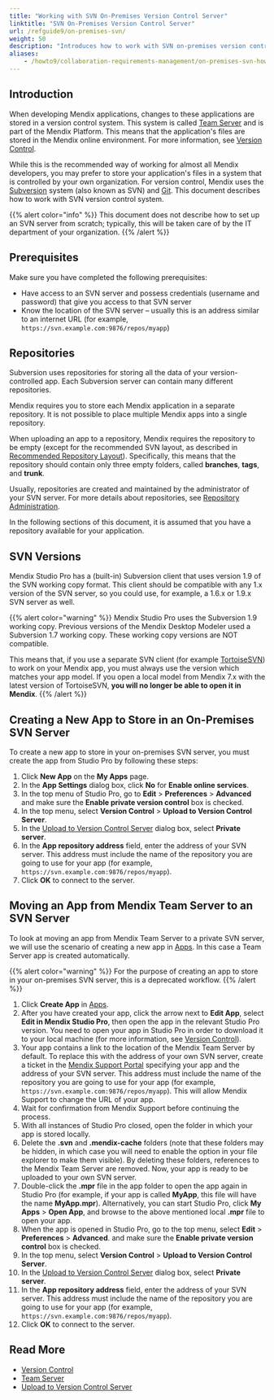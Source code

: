 ```yaml
---
title: "Working with SVN On-Premises Version Control Server"
linktitle: "SVN On-Premises Version Control Server"
url: /refguide9/on-premises-svn/
weight: 50
description: "Introduces how to work with SVN on-premises version control server."
aliases:
    - /howto9/collaboration-requirements-management/on-premises-svn-howto/
---
```


## Introduction

When developing Mendix applications, changes to these applications are stored in a version control system. This system is called [Team Server](/developerportal/general/team-server/) and is part of the Mendix Platform. This means that the application's files are stored in the Mendix online environment. For more information, see [Version Control](/refguide9/version-control/).

While this is the recommended way of working for almost all Mendix developers, you may prefer to store your application's files in a system that is controlled by your own organization. For version control, Mendix uses the [Subversion](https://subversion.apache.org) system (also known as SVN) and [Git](/refguide9/on-premises-git/). This document describes how to work with SVN version control system.

{{% alert color="info" %}}
This document does not describe how to set up an SVN server from scratch; typically, this will be taken care of by the IT department of your organization.
{{% /alert %}}

## Prerequisites

Make sure you have completed the following prerequisites:

* Have access to an SVN server and possess credentials (username and password) that give you access to that SVN server
* Know the location of the SVN server – usually this is an address similar to an internet URL (for example, `https://svn.example.com:9876/repos/myapp`)

## Repositories

Subversion uses repositories for storing all the data of your version-controlled app. Each Subversion server can contain many different repositories.

Mendix requires you to store each Mendix application in a separate repository. It is not possible to place multiple Mendix apps into a single repository.

When uploading an app to a repository, Mendix requires the repository to be empty (except for the recommended SVN layout, as described in [Recommended Repository Layout](https://svnbook.red-bean.com/en/1.7/svn.tour.importing.html#svn.tour.importing.layout)). Specifically, this means that the repository should contain only three empty folders, called **branches**, **tags**, and **trunk**.

Usually, repositories are created and maintained by the administrator of your SVN server. For more details about repositories, see [Repository Administration](https://svnbook.red-bean.com/en/1.7/svn-book.html#svn.reposadmin).

In the following sections of this document, it is assumed that you have a repository available for your application.

## SVN Versions

Mendix Studio Pro has a (built-in) Subversion client that uses version 1.9 of the SVN working copy format. This client should be compatible with any 1.x version of the SVN server, so you could use, for example, a 1.6.x or 1.9.x SVN server as well.

{{% alert color="warning" %}}
Mendix Studio Pro uses the Subversion 1.9 working copy. Previous versions of the Mendix Desktop Modeler used a Subversion 1.7 working copy. These working copy versions are NOT compatible.

This means that, if you use a separate SVN client (for example [TortoiseSVN](https://tortoisesvn.net/)) to work on your Mendix app, you must always use the version which matches your app model. If you open a local model from Mendix 7.x with the latest version of TortoiseSVN, **you will no longer be able to open it in Mendix**.
{{% /alert %}}

## Creating a New App to Store in an On-Premises SVN Server

To create a new app to store in your on-premises SVN server, you must create the app from Studio Pro by following these steps:

1. Click **New App** on the **My Apps** page.
2. In the **App Settings** dialog box, click **No** for **Enable online services**.
3. In the top menu of Studio Pro, go to **Edit** > **Preferences** > **Advanced** and make sure the **Enable private version control** box is checked.
4. In the top menu, select **Version Control** > **Upload to Version Control Server**.
5. In the [Upload to Version Control Server](/refguide9/upload-to-version-control-dialog/) dialog box, select **Private server**.
6. In the **App repository address** field, enter the address of your SVN server. This address must include the name of the repository you are going to use for your app (for example, `https://svn.example.com:9876/repos/myapp`).
7. Click **OK** to connect to the server.

## Moving an App from Mendix Team Server to an SVN Server

To look at moving an app from Mendix Team Server to a private SVN server, we will use the scenario of creating a new app in [Apps](/developerportal/). In this case a Team Server app is created automatically.

{{% alert color="warning" %}}
For the purpose of creating an app to store in your on-premises SVN server, this is a deprecated workflow.
{{% /alert %}}

1. Click **Create App** in [Apps](https://sprintr.home.mendix.com/).
2. After you have created your app, click the arrow next to **Edit App**, select **Edit in Mendix Studio Pro**, then open the app in the relevant Studio Pro version. You need to open your app in Studio Pro in order to download it to your local machine (for more information, see [Version Control](/refguide9/version-control/)).
3. Your app contains a link to the location of the Mendix Team Server by default. To replace this with the address of your own SVN server, create a ticket in the [Mendix Support Portal](https://support.mendix.com/) specifying your app and the address of your SVN server. This address must include the name of the repository you are going to use for your app (for example, `https://svn.example.com:9876/repos/myapp`). This will allow Mendix Support to change the URL of your app.
4. Wait for confirmation from Mendix Support before continuing the process.
5. With all instances of Studio Pro closed, open the folder in which your app is stored locally.
6. Delete the **.svn** and **.mendix-cache** folders (note that these folders may be hidden, in which case you will need to enable the option in your file explorer to make them visible). By deleting these folders, references to the Mendix Team Server are removed. Now, your app is ready to be uploaded to your own SVN server.
7. Double-click the **.mpr** file in the app folder to open the app again in Studio Pro (for example, if your app is called **MyApp**, this file will have the name **MyApp.mpr**). Alternatively, you can start Studio Pro, click **My Apps** > **Open App**, and browse to the above mentioned local **.mpr** file to open your app.
8. When the app is opened in Studio Pro, go to the top menu, select **Edit** > **Preferences** > **Advanced**. and make sure the **Enable private version control** box is checked.
9. In the top menu, select **Version Control** > **Upload to Version Control Server**.
10. In the [Upload to Version Control Server](/refguide9/upload-to-version-control-dialog/) dialog box, select **Private server**.
11. In the **App repository address** field, enter the address of your SVN server. This address must include the name of the repository you are going to use for your app (for example, `https://svn.example.com:9876/repos/myapp`).
12. Click **OK** to connect to the server.

## Read More

* [Version Control](/refguide9/version-control/)
* [Team Server](/developerportal/general/team-server/)
* [Upload to Version Control Server](/refguide9/upload-to-version-control-dialog/)
